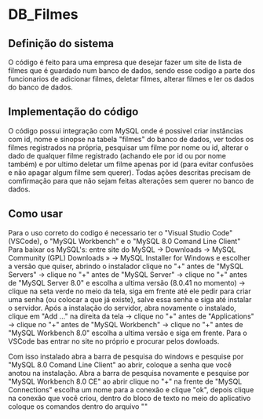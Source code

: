 # DB_Filmes

## Definição do sistema
O código é feito para uma empresa que desejar fazer um site de lista de filmes que é guardado num banco de dados, sendo esse codigo a parte dos funcionarios de adicionar filmes, deletar filmes, alterar filmes e ler os dados do banco de dados.

## Implementação do código
O código possui integração com MySQL onde é possivel criar instâncias com id, nome e sinopse na tabela "filmes" do banco de dados, ver todos os filmes registrados na própria, pesquisar um filme por nome ou id, alterar o dado de qualquer filme registrado (achando
ele por id ou por nome também) e por ultimo deletar um filme apenas por id (para evitar confusões e não apagar algum filme sem querer). Todas ações descritas precisam de comfirmação para que não sejam feitas alterações sem querer no banco de dados.

## Como usar
Para o uso correto do codigo é necessario ter o "Visual Studio Code" (VSCode), o "MySQL Workbench" e o "MySQL 8.0 Comand Line Client"
Para baixar os MySQL's: entre site do MySQL -> Downloads -> MySQL Community (GPL) Downloads » -> MySQL Installer for Windows e escolher a versão que quiser, abrindo o instalador clique no "+" antes de "MySQL Servers" -> clique no "+" antes de "MySQL Server" ->
clique no "+" antes de "MySQL Server 8.0" e escolha a ultima versão (8.0.41 no momento) -> clique na seta verde no meio da tela, siga em frente até ele pedir para criar uma senha (ou colocar a que já existe), salve essa senha e siga até instalar o servidor.
Após a instalação do servidor, abra novamente o instalado, clique em "Add ..." na direita da tela -> clique no "+" antes de "Applications" -> clique no "+" antes de "MySQL Workbench" -> clique no "+" antes de "MySQL Workbench 8.0"
escolha a ultima versão e siga em frente.
Para o VSCode bas entrar no site no próprio e procurar pelos dowloads.

Com isso instalado abra a barra de pesquisa do windows e pesquise por "MySQL 8.0 Comand Line Client" ao abrir, coloque a senha que você anotou na instalação. Abra a barra de pesquisa novamente e pesquise por "MySQL Workbench 8.0 CE" ao abrir clique no "+" na frente
de "MySQL Connections" escolha um nome para a conexão e clique "ok", depois clique na conexão que você criou, dentro do bloco de texto no meio do aplicativo coloque os comandos dentro do arquivo ""
